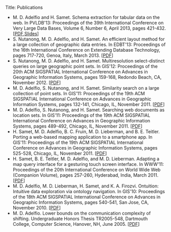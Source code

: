 Title: Publications

<div class="pubs" markdown="1">

- M. D. Adelfio and H. Samet. Schema extraction for tabular data on the
  web.  In PVLDB'13: Proceedings of the 39th International Conference on Very
  Large Data Bases, Volume 6, Number 6, April 2013, pages 421-432.
  [[PDF][9],[Slides][9s]]
- S. Nutanong, M. D. Adelfio, and H. Samet. An efficient layout method for
  a large collection of geographic data entries. In EDBT'13: Proceedings of
  the 16th International Conference on Extending Database Technology, pages
  717-720, Genoa, Italy, March 2013. [[PDF][8]]
- S. Nutanong, M. D. Adelfio, and H. Samet. Multiresolution select-distinct
  queries on large geographic point sets. In GIS'12: Proceedings of the
  20th ACM SIGSPATIAL International Conference on Advances in Geographic
  Information Systems, pages 159-168, Redondo Beach, CA, November 2012.
  [[PDF][7]]
- M. D. Adelfio, S. Nutanong, and H. Samet. Similarity search on a large
  collection of point sets. In GIS'11: Proceedings of the 19th ACM
  SIGSPATIAL International Conference on Advances in Geographic Information
  Systems, pages 132-141, Chicago, IL, November 2011. [[PDF][6]]
- M. D. Adelfio, S. Nutanong, and H. Samet. Searching web documents as
  location sets. In GIS'11: Proceedings of the 19th ACM SIGSPATIAL
  International Conference on Advances in Geographic Information Systems,
  pages 489-492, Chicago, IL, November 2011. [[PDF][5]]
- H. Samet, M. D. Adelfio, B. C. Fruin, M. D. Lieberman, and B. E. Teitler.
  Porting a web-based mapping application to a smartphone app. In GIS'11:
  Proceedings of the 19th ACM SIGSPATIAL International Conference on
  Advances in Geographic Information Systems, pages 525-528, Chicago, IL,
  November 2011.  [[PDF][4]]
- H. Samet, B. E. Teitler, M. D. Adelfio, and M. D. Lieberman. Adapting a
  map query interface for a gesturing touch screen interface. In WWW'11:
  Proceedings of the 20th International Conference on World Wide Web
  (Companion Volume), pages 257-260, Hyderabad, India, March 2011.
  [[PDF][3]]
- M. D. Adelfio, M. D. Lieberman, H. Samet, and K. A. Firozvi. Ontuition:
  Intuitive data exploration via ontology navigation. In GIS'10:
  Proceedings of the 18th ACM SIGSPATIAL International Conference on
  Advances in Geographic Information Systems, pages 540-541, San Jose, CA,
  November 2010.  [[PDF][2]]
- M. D. Adelfio. Lower bounds on the communication complexity of shifting.
  Undergraduate Honors Thesis TR2005-548, Dartmouth College, Computer
  Science, Hanover, NH, June 2005. [[PDF][1]]

</div>

[9s]: |filename|/papers/slides-vldb13-tables.pdf
[9]: |filename|/papers/vldb13-tables.pdf
[8]: |filename|/papers/edbt13-layout.pdf
[7]: |filename|/papers/acmgis12-distinctiveness.pdf
[6]: |filename|/papers/acmgis11-haus-search.pdf
[5]: |filename|/papers/acmgis11-geoxls-demo.pdf
[4]: |filename|/papers/acmgis11-newsstand-app.pdf
[3]: |filename|/papers/www11-newsstand-mobile.pdf
[2]: |filename|/papers/acmgis10-ontuition.pdf
[1]: http://www.cs.dartmouth.edu/reports/TR2005-548.pdf

[7A]: http://dl.acm.org/authorize?6885984
[6A]: http://dl.acm.org/authorize?6536380
[5A]: http://dl.acm.org/authorize?6536347
[4A]: http://dl.acm.org/authorize?6536363
[3A]: http://dl.acm.org/authorize?494337
[2A]: http://dl.acm.org/authorize?316356

